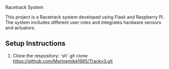 Racetrack System

This project is a Racetrack system developed using Flask and Raspberry Pi.  The system inclludes different user roles and integrates hardware sensors and actuators.

## Setup Instructions

1. Clone the respository:
    'sh'
    git clone https://github.com/Marinemike1985/Trackv3.git